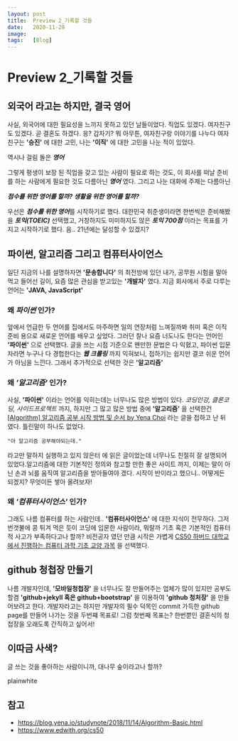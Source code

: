 ```yaml
---
layout: post
title:  Preview 2_기록할 것들
date:   2020-11-28
image:  
tags:   [Blog]
---
```


# Preview 2_기록할 것들

## 외국어 라고는 하지만, 결국 영어

사실, 외국어에 대한 필요성을 느끼지 못하고 있던 날들이었다. 직업도 있겠다. 여자친구도 있겠다. 곧 결혼도 하겠다. 응? 갑자기? 뭐 아무튼, 여자친구랑 이야기를 나누다 여자친구는 **'승진'** 에 대한 고민, 나는 **'이직'** 에 대한 고민을 나눈 적이 있었다.

역시나 걸림 돌은 ***영어***

그렇게 평생이 보장 된 직업을 갖고 있는 사람이 필요로 하는 것도, 이 회사를 떠날 준비를 하는 사람에게 필요한 것도 다름아닌 ***영어*** 였다. 그리고 나눈 대화에 주제는 다름아닌

***점수를 위한 영어를 할까? 생활을 위한 영어를 할까?***

우선은 ***점수를 위한 영어***를 시작하기로 했다. 대한민국 취준생이라면 한번씩은 준비해봤을 ***토익(TOEIC)*** 선택했고, 거창하지도 미미하지도 않은 ***토익 700점*** 이라는 목표를 가지고 시작하기로 했다. 음.. 21년에는 달성할 수 있겠지?

## 파이썬, 알고리즘 그리고 컴퓨터사이언스

일단 지금의 나를 설명하자면 **'문송합니다'** 의 최전방에 있던 내가, 공무원 시험을 말아먹고 들어선 길이, 요즘 많은 관심을 받고있는 **'개발자'** 였다. 지금 회사에서 주로 다루는 언어는 **'JAVA, JavaScript'**

### 왜 *파이썬* 인가?

앞에서 언급한 두 언어를 집에서도 마주하면 일의 연장처럼 느껴질까봐 취미 혹은 이직준비 용으로 새로운 언어를 배우고 싶었다. 그러던 찰나 요즘 너도나도 한다는 언어인 **'파이썬'** 으로 선택했다. 글을 쓰는 시점 기준으로 왠만한 문법은 다 익혔고, 파이썬 입문자라면 누구나 다 경헙한다는 ***웹 크롤링*** 까지 익혀보니, 접하기는 쉽지만 결코 쉬운 언어가 아님을 느낀다. 그래서 추가적으로 선택한 것은 **'알고리즘'**

### 왜 *'알고리즘'* 인가?

사실, **'파이썬'** 이라는 언어를 익히는데는 너무나도 많은 방법이 있다. *코딩인강, 클론코딩, 사이드프로젝트* 까지, 하지만 그 많고 많은 방법 중에 **'알고리즘'** 을 선택한건  [[Algorithm] 알고리즘 공부 시작 방법 및 순서 by Yena Choi](https://blog.yena.io/studynote/2018/11/14/Algorithm-Basic.html) 라는 글을 접하고 난 뒤였다. 틀린말이 하나도 없었다.

``` "아 알고리즘 공부해야되는데." ```

라고만 말하지 실행하고 있지 않은터 에 읽은 글이었는데 너무나도 친절히 잘 설명되어 있었다.알고리즘에 대한 기본적인 정의와 참고할 만한 좋은 사이트 까지, 이제는 말이 아닌 손과 뇌를 움직여 알고리즘을 받아들여야 겠다. 시작이 반이라고 했으니.. 어떻게든 되겠지? 무엇이든 쌓아 올려보자!

### 왜 *'컴퓨터사이언스'* 인가?

그래도 나름 컴퓨터를 하는 사람인데.. **'컴퓨터사이언스'** 에 대한 지식이 전무하다. 그저 번갯불에 콩 튀겨 먹은 듯이 코딩에 입문한 사람이라, 뭐랄까 기초 혹은 기본적인 컴퓨터적 사고가 부족하다고나 할까? 비전공자 였던 만큼 시작은 가볍게 [CS50 하버드 대학교에서 진행하는 컴퓨터 과학 기초 교양 과목](https://www.edwith.org/cs50) 을 선택했다.

## github 청첩장 만들기

나름 개발자인데, **'모바일청첩장'** 을 너무나도 잘 만들어주는 업체가 많이 있지만 공부도 할겸 **'github+jekyll 혹은 github+bootstrap'** 을 이용하여 **'github 청처장'** 을 만들어보려고 한다. 개발자라고는 하지만 개발자의 필수 덕목인 commit 가득한 github page를 만들어 나가는 것을 두번쨰 목표로! 그럼 첫번째 목표는? 한번뿐인 결혼식의 청첩장을 오래도록 간직하고 싶어서!

## 이따금 사색?

글 쓰는 것을 좋아하는 사람이니까, 대나무 숲이라고나 할까? 

plainwhite

## 참고

* <https://blog.yena.io/studynote/2018/11/14/Algorithm-Basic.html>
* <https://www.edwith.org/cs50>
  